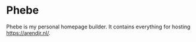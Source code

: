 Phebe
=====

Phebe is my personal homepage builder. It contains everything for hosting https://arendjr.nl/.
